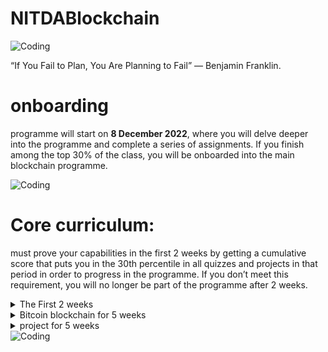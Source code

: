 # NITDABlockchain


<img align="center" alt="Coding" src="https://media.giphy.com/media/bTrTnPMPq8UORCrBWG/giphy.gif">

“If You Fail to Plan, You Are Planning to Fail” — Benjamin Franklin.

# onboarding 

programme will start on **8 December 2022**, where you will delve deeper into the programme and complete a series of assignments. 
If you finish among the top 30% of the class, you will be onboarded into the main blockchain programme.


<img align="center" alt="Coding" src="https://media.giphy.com/media/kFHbj8jN52UcpsPcyi/giphy.gif">

# Core curriculum: 

must prove your capabilities in the first 2 weeks by getting a cumulative score that puts you in the 30th percentile in all quizzes and projects in that period in order to progress in the programme. If you don’t meet this requirement, you will no longer be part of the programme after 2 weeks.

<details>
<summary>The First 2 weeks </summary>
<ul>
<li>Bitcoin theory
<ul>
<li><a src="https://github.com/bitcoinbook/bitcoinbook/blob/develop/ch01.asciidoc">Introduction</a></li>
<li><a src="https://github.com/bitcoinbook/bitcoinbook/blob/develop/ch02.asciidoc">How Bitcoin Works</a></li>
</ul>
</li>  

    <li>JavaScript</li>
    <li>Golang</li>
</ul>
</details>

<details>
<summary>Bitcoin blockchain for 5 weeks </summary>
</details>

<details>
<summary> project for 5 weeks</summary>
</details>
<img align="center" alt="Coding"  src="https://media.giphy.com/medial4JyY0qtljTlczOwM/giphy.gif" >

